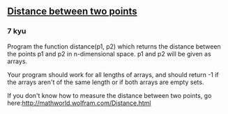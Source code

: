 <h2><a href=https://www.codewars.com/kata/5a0b72484bebaefe60001867/train/python target="_blank">Distance between two points</a></h2><h3>7 kyu</h3><p>Program the function distance(p1, p2) which returns the distance between the points p1 and p2 in n-dimensional space. p1 and p2 will be given as arrays.</p><p>Your program should work for all lengths of arrays, and should return -1 if the arrays aren't of the same length or if both arrays are empty sets.</p><p>If you don't know how to measure the distance between two points, go here:<a href="http://mathworld.wolfram.com/Distance.html" data-turbolinks="false" target="_blank">http://mathworld.wolfram.com/Distance.html</a></p>